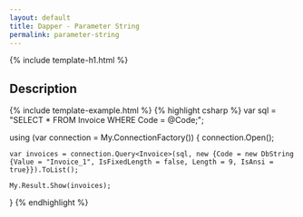 ```yaml
---
layout: default
title: Dapper - Parameter String 
permalink: parameter-string
---
```


{% include template-h1.html %}

## Description

{% include template-example.html %} {% highlight csharp %}
var sql = "SELECT * FROM Invoice WHERE Code = @Code;";

using (var connection = My.ConnectionFactory())
{
	connection.Open();

	var invoices = connection.Query<Invoice>(sql, new {Code = new DbString {Value = "Invoice_1", IsFixedLength = false, Length = 9, IsAnsi = true}}).ToList();

	My.Result.Show(invoices);
}
{% endhighlight %}
